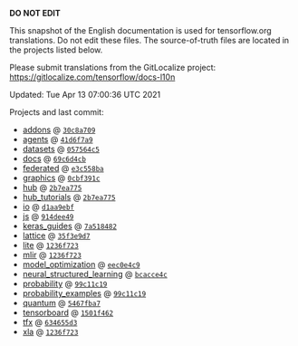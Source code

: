 __DO NOT EDIT__

This snapshot of the English documentation is used for tensorflow.org
translations. Do not edit these files. The source-of-truth files are located in
the projects listed below.

Please submit translations from the GitLocalize project: https://gitlocalize.com/tensorflow/docs-l10n

Updated: Tue Apr 13 07:00:36 UTC 2021

Projects and last commit:

- [addons](https://github.com/tensorflow/addons/tree/master/docs) @ <a href='https://github.com/tensorflow/addons/commit/30c8a7094f3bdcca5cc26fc88c1e33f022782266'><code>30c8a709</code></a>
- [agents](https://github.com/tensorflow/agents/tree/master/docs) @ <a href='https://github.com/tensorflow/agents/commit/41d6f7a92d175be0371fd8cfa827803d0726b449'><code>41d6f7a9</code></a>
- [datasets](https://github.com/tensorflow/datasets/tree/master/docs) @ <a href='https://github.com/tensorflow/datasets/commit/057564c5364d8e1d23eec5a1637402612c1e9de8'><code>057564c5</code></a>
- [docs](https://github.com/tensorflow/docs/tree/master/site/en) @ <a href='https://github.com/tensorflow/docs/commit/69c6d4cbb98ed4c17cbe4629f177dcfbf3fbf53d'><code>69c6d4cb</code></a>
- [federated](https://github.com/tensorflow/federated/tree/master/docs) @ <a href='https://github.com/tensorflow/federated/commit/e3c558bab9d1882ecff67e6495233abe4434e6da'><code>e3c558ba</code></a>
- [graphics](https://github.com/tensorflow/graphics/tree/master/tensorflow_graphics/g3doc) @ <a href='https://github.com/tensorflow/graphics/commit/0cbf391c83d2e9138213a0f5cbee07c225f6411d'><code>0cbf391c</code></a>
- [hub](https://github.com/tensorflow/hub/tree/master/docs) @ <a href='https://github.com/tensorflow/hub/commit/2b7ea775e05b5522036d8bfb341598b926fc98bb'><code>2b7ea775</code></a>
- [hub_tutorials](https://github.com/tensorflow/hub/tree/master/examples/colab) @ <a href='https://github.com/tensorflow/hub/commit/2b7ea775e05b5522036d8bfb341598b926fc98bb'><code>2b7ea775</code></a>
- [io](https://github.com/tensorflow/io/tree/master/docs) @ <a href='https://github.com/tensorflow/io/commit/d1aa9ebfe9f3bc008b3fb9f76a2b6be0b2380034'><code>d1aa9ebf</code></a>
- [js](https://github.com/tensorflow/tfjs-website/tree/master/docs) @ <a href='https://github.com/tensorflow/tfjs-website/commit/914dee4982c9cf9d90e0eb7651f1de0281e58c54'><code>914dee49</code></a>
- [keras_guides](https://github.com/tensorflow/docs/tree/snapshot-keras/site/en/guide/keras) @ <a href='https://github.com/tensorflow/docs/commit/7a518482b03a75f9bb3fb6fe08d5607c1cbfb59f'><code>7a518482</code></a>
- [lattice](https://github.com/tensorflow/lattice/tree/master/docs) @ <a href='https://github.com/tensorflow/lattice/commit/35f3e9d7da7f90a700d7a903e1818e82965f245c'><code>35f3e9d7</code></a>
- [lite](https://github.com/tensorflow/tensorflow/tree/master/tensorflow/lite/g3doc) @ <a href='https://github.com/tensorflow/tensorflow/commit/1236f723c6dd0f63ce8273eb9b2cece7c2809526'><code>1236f723</code></a>
- [mlir](https://github.com/tensorflow/tensorflow/tree/master/tensorflow/compiler/mlir/g3doc) @ <a href='https://github.com/tensorflow/tensorflow/commit/1236f723c6dd0f63ce8273eb9b2cece7c2809526'><code>1236f723</code></a>
- [model_optimization](https://github.com/tensorflow/model-optimization/tree/master/tensorflow_model_optimization/g3doc) @ <a href='https://github.com/tensorflow/model-optimization/commit/eec0e4c9a69c88dea5ab2859714332064cb39738'><code>eec0e4c9</code></a>
- [neural_structured_learning](https://github.com/tensorflow/neural-structured-learning/tree/master/g3doc) @ <a href='https://github.com/tensorflow/neural-structured-learning/commit/bcacce4c9af86c36202b351f8d4eee6f5d65276b'><code>bcacce4c</code></a>
- [probability](https://github.com/tensorflow/probability/tree/master/tensorflow_probability/g3doc) @ <a href='https://github.com/tensorflow/probability/commit/99c11c19822b99b9a18b8c06920af834bd81f51f'><code>99c11c19</code></a>
- [probability_examples](https://github.com/tensorflow/probability/tree/master/tensorflow_probability/examples/jupyter_notebooks) @ <a href='https://github.com/tensorflow/probability/commit/99c11c19822b99b9a18b8c06920af834bd81f51f'><code>99c11c19</code></a>
- [quantum](https://github.com/tensorflow/quantum/tree/master/docs) @ <a href='https://github.com/tensorflow/quantum/commit/5467fba7550d0028cc6d6b1fb34473793e35479c'><code>5467fba7</code></a>
- [tensorboard](https://github.com/tensorflow/tensorboard/tree/master/docs) @ <a href='https://github.com/tensorflow/tensorboard/commit/1501f462ad61eba0a8b93910d3995e50fbaab784'><code>1501f462</code></a>
- [tfx](https://github.com/tensorflow/tfx/tree/master/docs) @ <a href='https://github.com/tensorflow/tfx/commit/634655d38627f16b4aaf41b8ad42996444e31246'><code>634655d3</code></a>
- [xla](https://github.com/tensorflow/tensorflow/tree/master/tensorflow/compiler/xla/g3doc) @ <a href='https://github.com/tensorflow/tensorflow/commit/1236f723c6dd0f63ce8273eb9b2cece7c2809526'><code>1236f723</code></a>


